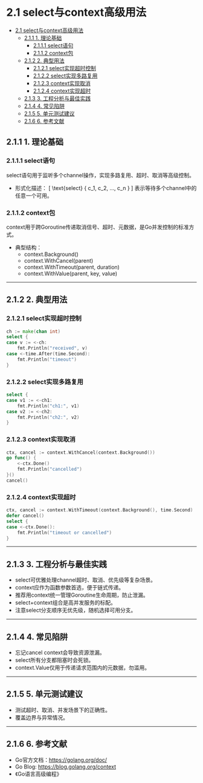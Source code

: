 # 2.1 select与context高级用法

<!-- TOC START -->
- [2.1 select与context高级用法](#21-select与context高级用法)
  - [2.1.1 1. 理论基础](#211-1-理论基础)
    - [2.1.1.1 select语句](#2111-select语句)
    - [2.1.1.2 context包](#2112-context包)
  - [2.1.2 2. 典型用法](#212-2-典型用法)
    - [2.1.2.1 select实现超时控制](#2121-select实现超时控制)
    - [2.1.2.2 select实现多路复用](#2122-select实现多路复用)
    - [2.1.2.3 context实现取消](#2123-context实现取消)
    - [2.1.2.4 context实现超时](#2124-context实现超时)
  - [2.1.3 3. 工程分析与最佳实践](#213-3-工程分析与最佳实践)
  - [2.1.4 4. 常见陷阱](#214-4-常见陷阱)
  - [2.1.5 5. 单元测试建议](#215-5-单元测试建议)
  - [2.1.6 6. 参考文献](#216-6-参考文献)
<!-- TOC END -->

## 2.1.1 1. 理论基础

### 2.1.1.1 select语句

select语句用于监听多个channel操作，实现多路复用、超时、取消等高级控制。

- 形式化描述：
  \[
    \text{select} \{ c_1, c_2, ..., c_n \}
  \]
  表示等待多个channel中的任意一个可用。

### 2.1.1.2 context包

context用于跨Goroutine传递取消信号、超时、元数据，是Go并发控制的标准方式。

- 典型结构：
  - context.Background()
  - context.WithCancel(parent)
  - context.WithTimeout(parent, duration)
  - context.WithValue(parent, key, value)

---

## 2.1.2 2. 典型用法

### 2.1.2.1 select实现超时控制

```go
ch := make(chan int)
select {
case v := <-ch:
    fmt.Println("received", v)
case <-time.After(time.Second):
    fmt.Println("timeout")
}
```

### 2.1.2.2 select实现多路复用

```go
select {
case v1 := <-ch1:
    fmt.Println("ch1:", v1)
case v2 := <-ch2:
    fmt.Println("ch2:", v2)
}
```

### 2.1.2.3 context实现取消

```go
ctx, cancel := context.WithCancel(context.Background())
go func() {
    <-ctx.Done()
    fmt.Println("cancelled")
}()
cancel()
```

### 2.1.2.4 context实现超时

```go
ctx, cancel := context.WithTimeout(context.Background(), time.Second)
defer cancel()
select {
case <-ctx.Done():
    fmt.Println("timeout or cancelled")
}
```

---

## 2.1.3 3. 工程分析与最佳实践

- select可优雅处理channel超时、取消、优先级等复杂场景。
- context应作为函数参数首选，便于链式传递。
- 推荐用context统一管理Goroutine生命周期，防止泄漏。
- select+context组合是高并发服务的标配。
- 注意select分支顺序无优先级，随机选择可用分支。

---

## 2.1.4 4. 常见陷阱

- 忘记cancel context会导致资源泄漏。
- select所有分支都阻塞时会死锁。
- context.Value仅用于传递请求范围内的元数据，勿滥用。

---

## 2.1.5 5. 单元测试建议

- 测试超时、取消、并发场景下的正确性。
- 覆盖边界与异常情况。

---

## 2.1.6 6. 参考文献

- Go官方文档：<https://golang.org/doc/>
- Go Blog: <https://blog.golang.org/context>
- 《Go语言高级编程》
